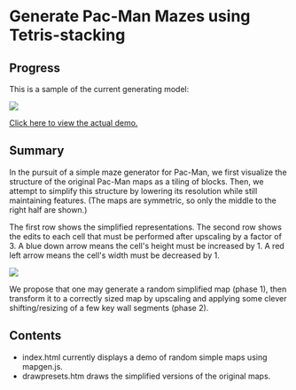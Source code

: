 # Generate Pac-Man Mazes using Tetris-stacking

## Progress

This is a sample of the current generating model:

<img src="https://github.com/shaunew/Pac-Man/raw/gh-pages/mapgen/tetris/working.png" />

[Click here to view the actual demo.](http://shaunew.github.com/Pac-Man/mapgen/tetris)

## Summary

In the pursuit of a simple maze generator for Pac-Man, we first visualize the
structure of the original Pac-Man maps as a tiling of blocks.  Then, we attempt
to simplify this structure by lowering its resolution while still maintaining features.
(The maps are symmetric, so only the middle to the right half are shown.)

The first row shows the simplified representations.  The second row shows the
edits to each cell that must be performed after upscaling by a factor of 3.
A blue down arrow means the cell's height must be increased by 1.  A red left
arrow means the cell's width must be decreased by 1.

<img src="https://github.com/shaunew/Pac-Man/raw/gh-pages/mapgen/tetris/simplify.png" />

We propose that one may generate a random simplified map (phase 1), then transform
it to a correctly sized map by upscaling and applying some clever
shifting/resizing of a few key wall segments (phase 2).

## Contents

* index.html currently displays a demo of random simple maps using mapgen.js.
* drawpresets.htm draws the simplified versions of the original maps.
